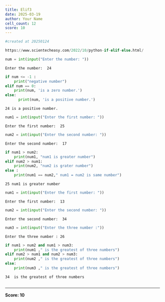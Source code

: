 ```yaml
---
title: Elif3
date: 2025-03-19
author: Your Name
cell_count: 12
score: 10
---
```


```python
#created at 20250124
```


```python
https://www.scientecheasy.com/2022/10/python-if-elif-else.html/
```


```python
num = int(input("Enter the number: "))
```

    Enter the number:  24



```python
if num <= -1 :
    print("negative number")
elif num == 0:
    print(num, 'is a zero number.')
else:
      print(num, 'is a positive number.')

```

    24 is a positive number.



```python
num1 = int(input("Enter the first number: "))
```

    Enter the first number:  25



```python
num2 = int(input("Enter the second number: "))
```

    Enter the second number:  17



```python
if num1 > num2:
    print(num1, "num1 is greater number")
elif num2 > num1:
    print(num2, "num2 is grater number")
else :
    print(num1 == num2," num1 = num2 is same number")
```

    25 num1 is greater number



```python
num1 = int(input("Enter the first number: "))
```

    Enter the first number:  13



```python
num2 = int(input("Enter the second number: "))
```

    Enter the second number:  34



```python
num3 = int(input("Enter the three number :"))
```

    Enter the three number : 26



```python
if num1 > num2 and num1 > num3:
    print(num1 ," is the greatest of three numbers")
elif num2 > num1 and num2 > num3:
    print(num2 ," is the greatest of three numbers")
else:
    print(num3 ," is the greatest of three numbers")
```

    34  is the greatest of three numbers



```python

```


---
**Score: 10**